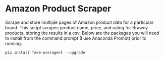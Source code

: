 # Amazon Product Scraper
Scrape and store multiple pages of Amazon product data for a particular brand. This script scrapes product name, price, and rating for Brawny products, storing the results in a csv. Below are the packages you will need to install from the command prompt (I use Anaconda Prompt) prior to running. 
```
pip install fake-useragent --upgrade
```
